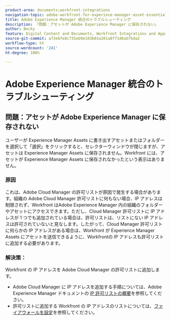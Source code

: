 ```yaml
---
product-area: documents;workfront-integrations
navigation-topic: adobe-workfront-for-experince-manager-asset-essentials
title: Adobe Experience Manager 統合のトラブルシューティング
description: 「問題：アセットが Adobe Experience Manager に保存されない」
author: Becky
feature: Digital Content and Documents, Workfront Integrations and Apps
source-git-commit: a73ebfe8c735eb9e103b01a201a8f71d6ab7bda2
workflow-type: ht
source-wordcount: '241'
ht-degree: 100%

---
```


# Adobe Experience Manager 統合のトラブルシューティング

## 問題：アセットが Adobe Experience Manager に保存されない

ユーザーが Experience Manager Assets に書き出すアセットまたはフォルダーを選択して「選択」をクリックすると、セレクターウィンドウが閉じますが、アセットは Experience Manager Assets に保存されません。Workfront には、アセットが Experience Manager Assets に保存されなかったという表示はありません。

### 原因

これは、Adobe Cloud Manager の許可リストが原因で発生する場合があります。組織の Adobe Cloud Manager 許可リストに何もない場合、IP アドレスは制限されず、Workfront はAdobe Experience Manager 内の組織のフォルダーやアセットにアクセスできます。ただし、Cloud Manager 許可リストに IP アドレスが 1 つでも追加されている場合は、許可リストは、リストにない IP アドレスは許可されていないと見なします。したがって、Cloud Manager 許可リストに何らかの IP アドレスがある場合は、Workfront が Experience Manager Assets にアセットを送信できるように、Workfrontの IP アドレスも許可リストに追加する必要があります。

### 解決策：

Workfront の IP アドレスを Adobe Cloud Manager の許可リストに追加します。

* Adobe Cloud Manager に IP アドレスを追加する手順については、Adobe Experience Manager ドキュメントの [IP 許可リストの概要](https://experienceleague.adobe.com/docs/experience-manager-cloud-service/content/implementing/using-cloud-manager/ip-allow-lists/introduction.html?lang=ja)を参照してください。
* 許可リストに追加する Workfront の IP アドレスのリストについては、[ファイアウォールを設定](/help/quicksilver/administration-and-setup/get-started-wf-administration/configure-your-firewall.md)を参照してください。


